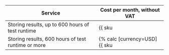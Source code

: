 | Service                                            | Cost per month, without VAT |
| ---------------------------------------------------| ----------------------------|
| Storing results, up to 600 hours of test runtime   | {{ sku|USD|load_testing.storage.test_results.v1|string }} |
| Storing results, 600 hours of test runtime or more | {% calc [currency=USD] {{ sku|USD|load_testing.storage.test_results.v1|pricingRate.2160000|number }} × 3600 %} |